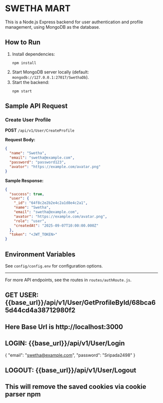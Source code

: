 # SWETHA MART

This is a Node.js Express backend for user authentication and profile management, using MongoDB as the database.

## How to Run
1. Install dependencies:
   ```
   npm install
   ```
2. Start MongoDB server locally (default: `mongodb://127.0.0.1:27017/SwethaDb`).
3. Start the backend:
   ```
   npm start
   ```

## Sample API Request
### Create User Profile
**POST** `/api/v1/User/CreateProfile`

**Request Body:**
```json
{
  "name": "Swetha",
  "email": "swetha@example.com",
  "password": "password123",
  "avator": "https://example.com/avatar.png"
}
```

**Sample Response:**
```json
{
  "success": true,
  "user": {
    "_id": "64f8c2e2b2e4c2a1d8e4c2a1",
    "name": "Swetha",
    "email": "swetha@example.com",
    "avator": "https://example.com/avatar.png",
    "role": "user",
    "createdAt": "2025-09-07T10:00:00.000Z"
  },
  "token": "<JWT_TOKEN>"
}
```

## Environment Variables
See `config/config.env` for configuration options.

---
For more API endpoints, see the routes in `routes/authRoute.js`.

## GET USER: {{base_url}}/api/v1/User/GetProfileById/68bca65d44cd4a38712980f2
## Here Base Url is http://localhost:3000

## LOGIN: {{base_url}}/api/v1/User/Login
{
    "email": "swetha@example.com",
    "password": "Sripada2498"
}

## LOGOUT: {{base_url}}/api/v1/User/Logout
## This will remove the saved cookies via cookie parser npm